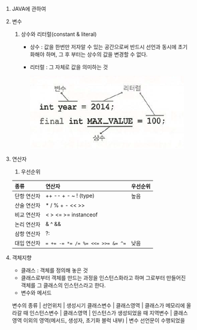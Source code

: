 1. JAVA에 관하여
1. 변수
   1. 상수와 리터럴(constant & literal)
      - 상수 : 값을 한번만 저자알 수 있는 공간으로써 반드시 선언과 동시에 초기화해야 하며, 그 후 부터는 상수의 값을 변경할 수 없다.
      - 리터럴 : 그 자체로 값을 의미하는 것
      
         ![](/img/java1.PNG)
1. 연산자
   1. 우선순위
   
   종류 | 연산자 | 우선순위
   ---- | ---- | ----
   단항 연산자 | ++ -- + - ~ ! (type) | 높음
   산술 연산자 | * / % + - << >>
   비교 연산자 | < > <= >= instanceof
   논리 연산자 | & ^  && 
   삼항 연산자 | ?:
   대입 연산자 | `= += -= *= /= %= <<= >>= &= ^=`  | 낮음
   
1. 객체지향
   * 클래스 : 객체를 정의해 놓은 것
   * 클래스로부터 객체를 만드는 과정을 인스턴스화라고 하며 그로부터 만들어진 객체를 그 클래스의 인스턴스라고 한다.
   * 변수와 메서드
   
   변수의 종류 | 선언위치 | 생성시기
   클래스변수 | 클래스영역 | 클래스가 메모리에 올라갈 때
   인스턴스변수 | 클래스영역 | 인스턴스가 생성되었을 때
   지역변수 | 클래스 영역 이외의 영역(메서드, 생성자, 초기화 블럭 내부) | 변수 선언문이 수행되었을 
